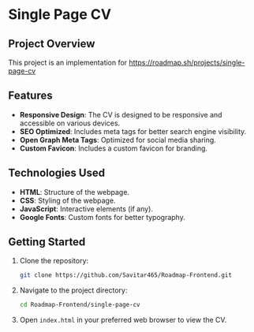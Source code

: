 # Single Page CV

## Project Overview
This project is an implementation for https://roadmap.sh/projects/single-page-cv

## Features
- **Responsive Design**: The CV is designed to be responsive and accessible on various devices.
- **SEO Optimized**: Includes meta tags for better search engine visibility.
- **Open Graph Meta Tags**: Optimized for social media sharing.
- **Custom Favicon**: Includes a custom favicon for branding.

## Technologies Used
- **HTML**: Structure of the webpage.
- **CSS**: Styling of the webpage.
- **JavaScript**: Interactive elements (if any).
- **Google Fonts**: Custom fonts for better typography.

## Getting Started
1. Clone the repository:
    ```sh
    git clone https://github.com/Savitar465/Roadmap-Frontend.git
    ```
2. Navigate to the project directory:
    ```sh
    cd Roadmap-Frontend/single-page-cv
    ```
3. Open `index.html` in your preferred web browser to view the CV.
